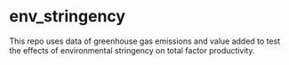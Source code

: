 # env_stringency
This repo uses data of greenhouse gas emissions and value added to test the effects of environmental stringency on total factor productivity.
